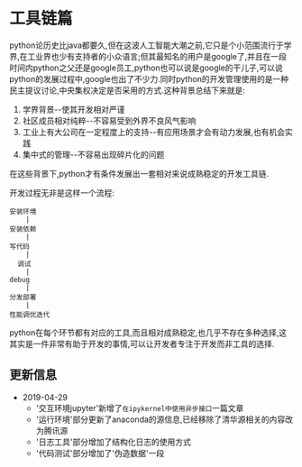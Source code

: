 # 工具链篇

python论历史比java都要久,但在这波人工智能大潮之前,它只是个小范围流行于学界,在工业界也少有支持者的小众语言;但其最知名的用户是google了,并且在一段时间内python之父还是google员工,python也可以说是google的干儿子,可以说python的发展过程中,google也出了不少力.同时python的开发管理使用的是一种民主提议讨论,中央集权决定是否采用的方式.这种背景总结下来就是:

1. 学界背景--使其开发相对严谨
2. 社区成员相对纯粹--不容易受到外界不良风气影响
3. 工业上有大公司在一定程度上的支持--有应用场景才会有动力发展,也有机会实践
4. 集中式的管理--不容易出现碎片化的问题

在这些背景下,python才有条件发展出一套相对来说成熟稳定的开发工具链.

开发过程无非是这样一个流程:

```shell
安装环境
    |
安装依赖
    |
写代码
    |
  调试
    |
debug
    |
分发部署
    |
性能调优迭代
```

python在每个环节都有对应的工具,而且相对成熟稳定,也几乎不存在多种选择,这其实是一件非常有助于开发的事情,可以让开发者专注于开发而非工具的选择.

## 更新信息

+ 2019-04-29 
    + '交互环境jupyter'新增了`在ipykernel中使用异步接口`一篇文章
    + '运行环境'部分更新了anaconda的源信息,已经移除了清华源相关的内容改为腾讯源
    + '日志工具'部分增加了结构化日志的使用方式
    + '代码测试'部分增加了'伪造数据'一段
